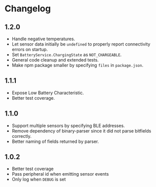 # Changelog

## 1.2.0

* Handle negative temperatures. 
* Let sensor data initially be `undefined` to properly report connectivity errors on startup.
* Set `BatteryService.ChargingState` as `NOT_CHARGEABLE`.
* General code cleanup and extended tests.
* Make npm package smaller by specifying `files` in `package.json`.

## 1.1.1

* Expose Low Battery Characteristic.
* Better test coverage.

## 1.1.0

* Support multiple sensors by specifying BLE addresses.
* Remove dependency of binary-parser since it did not parse bitfields correctly.
* Better naming of fields returned by parser.

## 1.0.2

* Better test coverage
* Pass peripheral id when emitting sensor events
* Only log when `DEBUG` is set 
